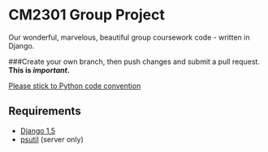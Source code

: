 CM2301 Group Project
====================

Our wonderful, marvelous, beautiful group coursework code - written in Django. 

###Create your own branch, then push changes and submit a pull request. **This is *important*.**

[Please stick to Python code convention](http://www.python.org/dev/peps/pep-0008/)

Requirements
------------
* [Django 1.5](https://www.djangoproject.com/download/)
* [psutil](http://code.google.com/p/psutil/) (server only)
